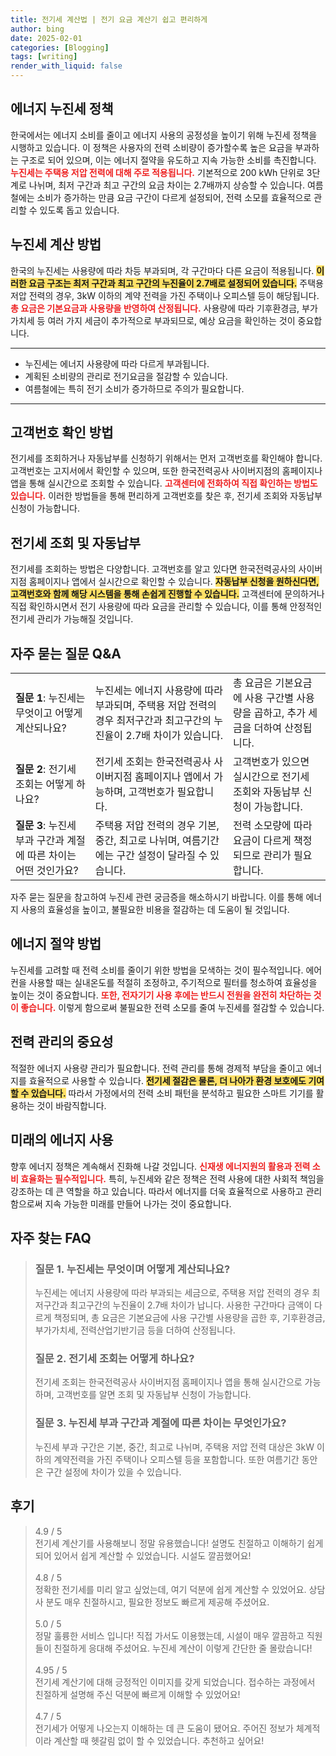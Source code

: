 ```yaml
---
title: 전기세 계산법 | 전기 요금 계산기 쉽고 편리하게
author: bing
date: 2025-02-01
categories: [Blogging]
tags: [writing]
render_with_liquid: false
---
```



<h2 id='에너지 누진세 정책'>에너지 누진세 정책</h2>

<p>한국에서는 에너지 소비를 줄이고 에너지 사용의 공정성을 높이기 위해 누진세 정책을 시행하고 있습니다. 이 정책은 사용자의 전력 소비량이 증가할수록 높은 요금을 부과하는 구조로 되어 있으며, 이는 에너지 절약을 유도하고 지속 가능한 소비를 촉진합니다. <b><span style="color: #ee2323;">누진세는 주택용 저압 전력에 대해 주로 적용됩니다.</span></b> 기본적으로 200 kWh 단위로 3단계로 나뉘며, 최저 구간과 최고 구간의 요금 차이는 2.7배까지 상승할 수 있습니다. 여름철에는 소비가 증가하는 만큼 요금 구간이 다르게 설정되어, 전력 소모를 효율적으로 관리할 수 있도록 돕고 있습니다.</p>

<h2 id='누진세 계산 방법'>누진세 계산 방법</h2>

<p>한국의 누진세는 사용량에 따라 차등 부과되며, 각 구간마다 다른 요금이 적용됩니다. <b><span style="background-color: #ffe066;">이러한 요금 구조는 최저 구간과 최고 구간의 누진율이 2.7배로 설정되어 있습니다.</span></b> 주택용 저압 전력의 경우, 3kW 이하의 계약 전력을 가진 주택이나 오피스텔 등이 해당됩니다. <b><span style="color: #ee2323;">총 요금은 기본요금과 사용량을 반영하여 산정됩니다.</span></b> 사용량에 따라 기후환경금, 부가가치세 등 여러 가지 세금이 추가적으로 부과되므로, 예상 요금을 확인하는 것이 중요합니다.</p>

<hr />

<ul>
    <li>누진세는 에너지 사용량에 따라 다르게 부과됩니다.</li>
    <li>계획된 소비량의 관리로 전기요금을 절감할 수 있습니다.</li>
    <li>여름철에는 특히 전기 소비가 증가하므로 주의가 필요합니다.</li>
</ul>

<hr />

<h2 id='고객번호 확인 방법'>고객번호 확인 방법</h2>

<p>전기세를 조회하거나 자동납부를 신청하기 위해서는 먼저 고객번호를 확인해야 합니다. 고객번호는 고지서에서 확인할 수 있으며, 또한 한국전력공사 사이버지점의 홈페이지나 앱을 통해 실시간으로 조회할 수 있습니다. <b><span style="color: #ee2323;">고객센터에 전화하여 직접 확인하는 방법도 있습니다.</span></b> 이러한 방법들을 통해 편리하게 고객번호를 찾은 후, 전기세 조회와 자동납부 신청이 가능합니다.</p>

<h2 id='전기세 조회 및 자동납부'><b>전기세 조회 및 자동납부</b></h2>

<p>전기세를 조회하는 방법은 다양합니다. 고객번호를 알고 있다면 한국전력공사의 사이버지점 홈페이지나 앱에서 실시간으로 확인할 수 있습니다. <b><span style="background-color: #ffe066;">자동납부 신청을 원하신다면, 고객번호와 함께 해당 시스템을 통해 손쉽게 진행할 수 있습니다.</span></b> 고객센터에 문의하거나 직접 확인하시면서 전기 사용량에 따라 요금을 관리할 수 있습니다, 이를 통해 안정적인 전기세 관리가 가능해질 것입니다.</p>

<h2 id='자주 묻는 질문 Q&A'>자주 묻는 질문 Q&A</h2>

<table>
    <tr>
        <td><b>질문 1</b>: 누진세는 무엇이고 어떻게 계산되나요?</td>
        <td>누진세는 에너지 사용량에 따라 부과되며, 주택용 저압 전력의 경우 최저구간과 최고구간의 누진율이 2.7배 차이가 있습니다.</td>
        <td>총 요금은 기본요금에 사용 구간별 사용량을 곱하고, 추가 세금을 더하여 산정됩니다.</td>
    </tr>
    <tr>
        <td><b>질문 2</b>: 전기세 조회는 어떻게 하나요?</td>
        <td>전기세 조회는 한국전력공사 사이버지점 홈페이지나 앱에서 가능하며, 고객번호가 필요합니다.</td>
        <td>고객번호가 있으면 실시간으로 전기세 조회와 자동납부 신청이 가능합니다.</td>
    </tr>
    <tr>
        <td><b>질문 3</b>: 누진세 부과 구간과 계절에 따른 차이는 어떤 것인가요?</td>
        <td>주택용 저압 전력의 경우 기본, 중간, 최고로 나뉘며, 여름기간에는 구간 설정이 달라질 수 있습니다.</td>
        <td>전력 소모량에 따라 요금이 다르게 책정되므로 관리가 필요합니다.</td>
    </tr>
</table>

<p>자주 묻는 질문을 참고하여 누진세 관련 궁금증을 해소하시기 바랍니다. 이를 통해 에너지 사용의 효율성을 높이고, 불필요한 비용을 절감하는 데 도움이 될 것입니다.</p>

<h2 id='에너지 절약 방법'>에너지 절약 방법</h2>

<p>누진세를 고려할 때 전력 소비를 줄이기 위한 방법을 모색하는 것이 필수적입니다. 에어컨을 사용할 때는 실내온도를 적절히 조정하고, 주기적으로 필터를 청소하여 효율성을 높이는 것이 중요합니다. <b><span style="color: #ee2323;">또한, 전자기기 사용 후에는 반드시 전원을 완전히 차단하는 것이 좋습니다.</span></b> 이렇게 함으로써 불필요한 전력 소모를 줄여 누진세를 절감할 수 있습니다.</p>

<h2 id='전력 관리의 중요성'>전력 관리의 중요성</h2>

<p>적절한 에너지 사용량 관리가 필요합니다. 전력 관리를 통해 경제적 부담을 줄이고 에너지를 효율적으로 사용할 수 있습니다. <b><span style="background-color: #ffe066;">전기세 절감은 물론, 더 나아가 환경 보호에도 기여할 수 있습니다.</span></b> 따라서 가정에서의 전력 소비 패턴을 분석하고 필요한 스마트 기기를 활용하는 것이 바람직합니다.</p>

<h2 id='미래의 에너지 사용'>미래의 에너지 사용</h2>

<p>향후 에너지 정책은 계속해서 진화해 나갈 것입니다. <b><span style="color: #ee2323;">신재생 에너지원의 활용과 전력 소비 효율화는 필수적입니다.</span></b> 특히, 누진세와 같은 정책은 전력 사용에 대한 사회적 책임을 강조하는 데 큰 역할을 하고 있습니다. 따라서 에너지를 더욱 효율적으로 사용하고 관리함으로써 지속 가능한 미래를 만들어 나가는 것이 중요합니다.</p>


<h2 id='자주_찾는_FAQ'>자주 찾는 FAQ</h2>
<div itemscope="" itemtype="https://schema.org/FAQPage"> 
<blockquote> 
<div itemscope="" itemprop="mainEntity" itemtype="https://schema.org/Question"> 
<h3 itemprop="name">질문 1. 누진세는 무엇이며 어떻게 계산되나요?</h3> 
<div itemscope="" itemprop="acceptedAnswer" itemtype="https://schema.org/Answer"> 
<span itemprop="text"> 
<p>누진세는 에너지 사용량에 따라 부과되는 세금으로, 주택용 저압 전력의 경우 최저구간과 최고구간의 누진율이 2.7배 차이가 납니다. 사용한 구간마다 금액이 다르게 책정되며, 총 요금은 기본요금에 사용 구간별 사용량을 곱한 후, 기후환경금, 부가가치세, 전력산업기반기금 등을 더하여 산정됩니다.</p> 
</span> 
</div> 
</div> 

<div itemscope="" itemprop="mainEntity" itemtype="https://schema.org/Question"> 
<h3 itemprop="name">질문 2. 전기세 조회는 어떻게 하나요?</h3> 
<div itemscope="" itemprop="acceptedAnswer" itemtype="https://schema.org/Answer"> 
<span itemprop="text"> 
<p>전기세 조회는 한국전력공사 사이버지점 홈페이지나 앱을 통해 실시간으로 가능하며, 고객번호를 알면 조회 및 자동납부 신청이 가능합니다.</p> 
</span> 
</div> 
</div> 

<div itemscope="" itemprop="mainEntity" itemtype="https://schema.org/Question"> 
<h3 itemprop="name">질문 3. 누진세 부과 구간과 계절에 따른 차이는 무엇인가요?</h3> 
<div itemscope="" itemprop="acceptedAnswer" itemtype="https://schema.org/Answer"> 
<span itemprop="text"> 
<p>누진세 부과 구간은 기본, 중간, 최고로 나뉘며, 주택용 저압 전력 대상은 3kW 이하의 계약전력을 가진 주택이나 오피스텔 등을 포함합니다. 또한 여름기간 동안은 구간 설정에 차이가 있을 수 있습니다.</p> 
</span> 
</div> 
</div> 
</blockquote> 
</div>
<h2 id='후기'>후기</h2>
<div itemscope itemtype="https://schema.org/Product">
  <blockquote>
  <div itemprop="review" itemscope itemtype="https://schema.org/Review">
      <div itemprop="reviewRating" itemscope itemtype="https://schema.org/Rating"> <span itemprop="ratingValue">4.9</span> / <span itemprop="bestRating">5</span> </div>
      <span itemprop="reviewBody">전기세 계산기를 사용해보니 정말 유용했습니다! 설명도 친절하고 이해하기 쉽게 되어 있어서 쉽게 계산할 수 있었습니다. 시설도 깔끔했어요!</span>
  </div>
  <br>
  <div itemprop="review" itemscope itemtype="https://schema.org/Review">
      <div itemprop="reviewRating" itemscope itemtype="https://schema.org/Rating"> <span itemprop="ratingValue">4.8</span> / <span itemprop="bestRating">5</span> </div>
      <span itemprop="reviewBody">정확한 전기세를 미리 알고 싶었는데, 여기 덕분에 쉽게 계산할 수 있었어요. 상담사 분도 매우 친절하시고, 필요한 정보도 빠르게 제공해 주셨어요.</span>
  </div>
  <br>
  <div itemprop="review" itemscope itemtype="https://schema.org/Review">
      <div itemprop="reviewRating" itemscope itemtype="https://schema.org/Rating"> <span itemprop="ratingValue">5.0</span> / <span itemprop="bestRating">5</span> </div>
      <span itemprop="reviewBody">정말 훌륭한 서비스 입니다! 직접 가서도 이용했는데, 시설이 매우 깔끔하고 직원들이 친절하게 응대해 주셨어요. 누진세 계산이 이렇게 간단한 줄 몰랐습니다!</span>
  </div>
  <br>
  <div itemprop="review" itemscope itemtype="https://schema.org/Review">
      <div itemprop="reviewRating" itemscope itemtype="https://schema.org/Rating"> <span itemprop="ratingValue">4.95</span> / <span itemprop="bestRating">5</span> </div>
      <span itemprop="reviewBody">전기세 계산기에 대해 긍정적인 이미지를 갖게 되었습니다. 접수하는 과정에서 친절하게 설명해 주신 덕분에 빠르게 이해할 수 있었어요!</span>
  </div>
  <br>
  <div itemprop="review" itemscope itemtype="https://schema.org/Review">
      <div itemprop="reviewRating" itemscope itemtype="https://schema.org/Rating"> <span itemprop="ratingValue">4.7</span> / <span itemprop="bestRating">5</span> </div>
      <span itemprop="reviewBody">전기세가 어떻게 나오는지 이해하는 데 큰 도움이 됐어요. 주어진 정보가 체계적이라 계산할 때 헷갈림 없이 할 수 있었습니다. 추천하고 싶어요!</span>
  </div>
  </blockquote>
</div>
